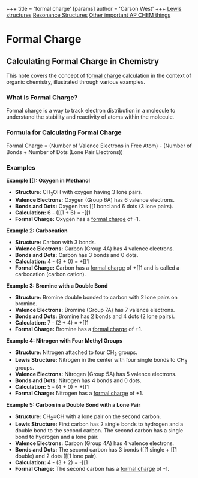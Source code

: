 +++
 title = 'formal charge'
[params]
	author = 'Carson West'
+++
[Lewis structures](./../lewis-structures/)
[Resonance Structures](./../resonance-structures/)
[Other important AP CHEM things](./../other-important-ap-chem-things/)
# Formal Charge

## Calculating Formal Charge in Chemistry

This note covers the concept of [formal charge](./../formal-charge/) calculation in the context of organic chemistry, illustrated through various examples.

### What is Formal Charge?

Formal charge is a way to track electron distribution in a molecule to understand the stability and reactivity of atoms within the molecule.

### Formula for Calculating Formal Charge

Formal Charge = (Number of Valence Electrons in Free Atom) - (Number of Bonds + Number of Dots (Lone Pair Electrons))

### Examples

**Example [[1: Oxygen in Methanol**

* **Structure:** CH<sub>3</sub>OH with oxygen having 3 lone pairs.
* **Valence Electrons:** Oxygen (Group 6A) has 6 valence electrons.
* **Bonds and Dots:** Oxygen has [[1 bond and 6 dots (3 lone pairs).
* **Calculation:** 6 - ([[1 + 6) = -[[1
* **Formal Charge:** Oxygen has a [formal charge](./../formal-charge/) of -1.

**Example 2: Carbocation**

* **Structure:** Carbon with 3 bonds.
* **Valence Electrons:** Carbon (Group 4A) has 4 valence electrons.
* **Bonds and Dots:** Carbon has 3 bonds and 0 dots.
* **Calculation:** 4 - (3 + 0) = +[[1
* **Formal Charge:** Carbon has a [formal charge](./../formal-charge/) of +[[1 and is called a carbocation (carbon cation).

**Example 3: Bromine with a Double Bond**

* **Structure:** Bromine double bonded to carbon with 2 lone pairs on bromine.
* **Valence Electrons:** Bromine (Group 7A) has 7 valence electrons.
* **Bonds and Dots:** Bromine has 2 bonds and 4 dots (2 lone pairs).
* **Calculation:** 7 - (2 + 4) = +[[1
* **Formal Charge:** Bromine has a [formal charge](./../formal-charge/) of +1.

**Example 4: Nitrogen with Four Methyl Groups**

* **Structure:** Nitrogen attached to four CH<sub>3</sub> groups.
* **Lewis Structure:** Nitrogen in the center with four single bonds to CH<sub>3</sub> groups.
* **Valence Electrons:** Nitrogen (Group 5A) has 5 valence electrons.
* **Bonds and Dots:** Nitrogen has 4 bonds and 0 dots.
* **Calculation:** 5 - (4 + 0) = +[[1
* **Formal Charge:** Nitrogen has a [formal charge](./../formal-charge/) of +1.

**Example 5: Carbon in a Double Bond with a Lone Pair**

* **Structure:** CH<sub>2</sub>=CH with a lone pair on the second carbon.
* **Lewis Structure:** First carbon has 2 single bonds to hydrogen and a double bond to the second carbon. The second carbon has a single bond to hydrogen and a lone pair.
* **Valence Electrons:** Carbon (Group 4A) has 4 valence electrons.
* **Bonds and Dots:** The second carbon has 3 bonds ([[1 single + [[1 double) and 2 dots ([[1 lone pair).
* **Calculation:** 4 - (3 + 2) = -[[1
* **Formal Charge:** The second carbon has a [formal charge](./../formal-charge/) of -1. 
